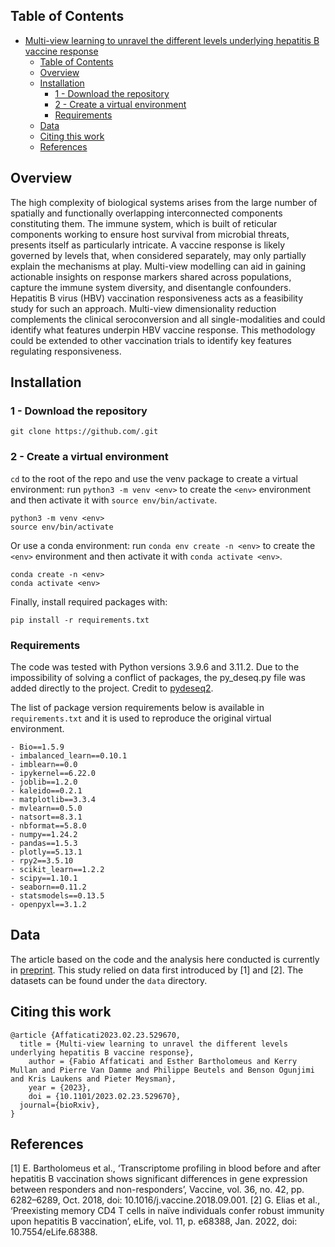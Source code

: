 ## Table of Contents
- [Multi-view learning to unravel the different levels underlying hepatitis B vaccine response](#pydeseq2)
  - [Table of Contents](#table-of-contents)
  - [Overview](#overview)
  - [Installation](#installation)
    - [1 - Download the repository](#1---download-the-repository)
    - [2 - Create a virtual environment](#2---create-a-virtual-environment)
    - [Requirements](#requirements)
  - [Data](#data)
  - [Citing this work](#citing-this-work)
  - [References](#references)


## Overview

The high complexity of biological systems arises from the large number of spatially and functionally overlapping interconnected components constituting them. The immune system, which is built of reticular components working to ensure host survival from microbial threats, presents itself as particularly intricate. A vaccine response is likely governed by levels that, when considered separately, may only partially explain the mechanisms at play. Multi-view modelling can aid in gaining actionable insights on response markers shared across populations, capture the immune system diversity, and disentangle confounders. Hepatitis B virus (HBV) vaccination responsiveness acts as a feasibility study for such an approach. Multi-view dimensionality reduction complements the clinical seroconversion and all single-modalities and could identify what features underpin HBV vaccine response. This methodology could be extended to other vaccination trials to identify key features regulating responsiveness.


## Installation


### 1 - Download the repository

`git clone https://github.com/.git`


### 2 - Create a virtual environment

`cd` to the root of the repo and use the venv package to create a virtual environment:
run `python3 -m venv <env>` to create the `<env>` environment and then activate it with `source env/bin/activate`.

```
python3 -m venv <env>
source env/bin/activate
```

Or use a conda environment:
run `conda env create -n <env>` to create the `<env>` environment and then activate it with `conda activate <env>`.

```
conda create -n <env>
conda activate <env>
```

Finally, install required packages with:

```
pip install -r requirements.txt
```


### Requirements

The code was tested with Python versions 3.9.6 and 3.11.2.
Due to the impossibility of solving a conflict of packages, the py_deseq.py file was added directly to the project.
Credit to [pydeseq2](https://github.com/owkin/PyDESeq2).

The list of package version requirements below is available in `requirements.txt` and it is used to reproduce the original virtual environment.

```
- Bio==1.5.9
- imbalanced_learn==0.10.1
- imblearn==0.0
- ipykernel==6.22.0
- joblib==1.2.0
- kaleido==0.2.1
- matplotlib==3.3.4
- mvlearn==0.5.0
- natsort==8.3.1
- nbformat==5.8.0
- numpy==1.24.2
- pandas==1.5.3
- plotly==5.13.1
- rpy2==3.5.10
- scikit_learn==1.2.2
- scipy==1.10.1
- seaborn==0.11.2
- statsmodels==0.13.5
- openpyxl==3.1.2
```


## Data

The article based on the code and the analysis here conducted is currently in [preprint](https://www.biorxiv.org/content/10.1101/2023.02.23.529670v1). 
This study relied on data first introduced by [1] and [2]. The datasets can be found under the `data` directory.


## Citing this work

```
@article {Affaticati2023.02.23.529670,
  title = {Multi-view learning to unravel the different levels underlying hepatitis B vaccine response},
	author = {Fabio Affaticati and Esther Bartholomeus and Kerry Mullan and Pierre Van Damme and Philippe Beutels and Benson Ogunjimi and Kris Laukens and Pieter Meysman},
	year = {2023},
	doi = {10.1101/2023.02.23.529670},
  journal={bioRxiv},
}
```

## References

[1]	E. Bartholomeus et al., ‘Transcriptome profiling in blood before and after hepatitis B vaccination shows significant differences in gene expression between responders and non-responders’,     Vaccine, vol. 36, no. 42, pp. 6282–6289, Oct. 2018, doi: 10.1016/j.vaccine.2018.09.001.
[2]	G. Elias et al., ‘Preexisting memory CD4 T cells in naïve individuals confer robust immunity upon hepatitis B vaccination’, eLife, vol. 11, p. e68388, Jan. 2022, doi: 10.7554/eLife.68388.
